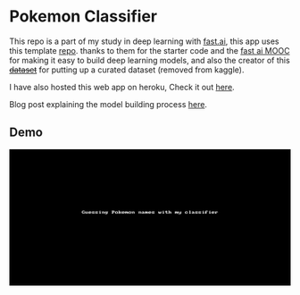 # Pokemon Classifier

This repo is a part of my study in deep learning with [fast.ai](https://www.fast.ai), this app uses this template [repo](https://github.com/render-examples/fastai-v3).  thanks to them for the starter code and the [fast ai MOOC](https://course.fast.ai/) for making it easy to build deep learning models, and also the creator of this <del>[dataset](https://kaggle.com/mrgravelord/complete-pokemon-image-dataset)</del> for putting up a curated dataset (removed from kaggle).

I have also hosted this web app on heroku, Check it out [here](https://pokemon-classifier.herokuapp.com). 

Blog post explaining the model building process [here](https://mani2106.github.io/Blog-Posts/pokemon-classifer/image-classification/fastai/2019/06/01/Fast_ai_lesson_2_pokemon_classifier.html).


## Demo
![](demo/guessgame.gif)
